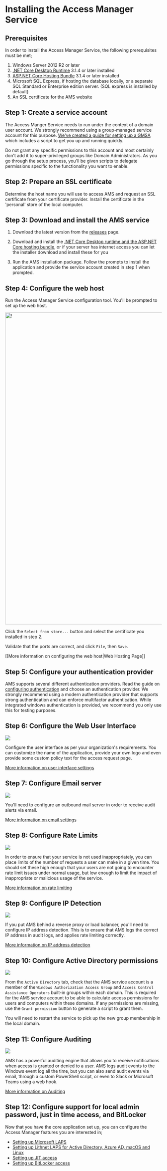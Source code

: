 # Installing the Access Manager Service

## Prerequisites
In order to install the Access Manager Service, the following prerequisites must be met;
1. Windows Server 2012 R2 or later 
2. [.NET Core Desktop Runtime](https://dotnet.microsoft.com/download/dotnet-core/current/runtime) 3.1.4 or later installed
3. [ASP.NET Core Hosting Bundle](https://dotnet.microsoft.com/download/dotnet-core/current/runtime) 3.1.4 or later installed
4. Microsoft SQL Express, if hosting the database locally, or a separate SQL Standard or Enterprise edition server. (SQL express is installed by default)
5. An SSL certificate for the AMS website

## Step 1: Create a service account
The Access Manger Service needs to run under the context of a domain user account. We strongly recommend using a group-managed service account for this purpose. [We've created a guide for setting up a GMSA](/installation/Creating-a-service-account-for-the-Access-Manager-Service) which includes a script to get you up and running quickly.

Do not grant any specific permissions to this account and most certainly don't add it to super-privileged groups like Domain Administrators. As you go through the setup process, you'll be given scripts to delegate permissions specific to the functionality you want to enable.

## Step 2: Prepare an SSL certificate
Determine the host name you will use to access AMS and request an SSL certificate from your certificate provider. Install the certificate in the 'personal' store of the local computer.

## Step 3: Download and install the AMS service
1. Download the latest version from the [releases](https://github.com/lithnet/access-manager/releases/latest) page.

2. Download and install the [.NET Core Desktop runtime and the ASP.NET Core hosting bundle](https://dotnet.microsoft.com/download/dotnet-core/current/runtime), or if your server has internet access you can let the installer download and install these for you

3. Run the AMS installation package. Follow the prompts to install the application and provide the service account created in step 1 when prompted.

## Step 4: Configure the web host
Run the Access Manager Service configuration tool. You'll be prompted to set up the web host.

<img src="../images/ui-page-webhosting-notconfigured.png" alt=! width="1000px">

Click the `Select from store...` button and select the certificate you installed in step 2.

Validate that the ports are correct, and click `File`, then `Save`.

[[More information on configuring the web host|Web Hosting Page]]

## Step 5: Configure your authentication provider
AMS supports several different authentication providers. Read the guide on [configuring authentication](/configuration/Setting-up-authentication) and choose an authentication provider. We strongly recommend using a modern authentication provider that supports strong authentication and can enforce multifactor authentication. While integrated windows authentication is provided, we recommend you only use this for testing purposes.

## Step 6: Configure the Web User Interface

![](../images/ui-page-user-interface.png)

Configure the user interface as per your organization's requirements. You can customize the name of the application, provide your own logo and even provide some custom policy text for the access request page.

[More information on user interface settings](/help/app-pages/User-Interface-Page)

## Step 7: Configure Email server
![](../images/ui-page-email.png)

You'll need to configure an outbound mail server in order to receive audit alerts via email.

[More information on email settings](/help/app-pages/Email-Page)

## Step 8: Configure Rate Limits

![](../images/ui-page-rate-limits.png)

In order to ensure that your service is not used inappropriately, you can place limits of the number of requests a user can make in a given time. You should set these high enough that your users are not going to encounter rate limit issues under normal usage, but low enough to limit the impact of inappropriate or malicious usage of the service.

[More information on rate limiting](/help/app-pages/Rate-Limits-Page)

## Step 9: Configure IP Detection

![](../images/ui-page-ip-address-detection.png)

If you put AMS behind a reverse proxy or load balancer, you'll need to configure IP address detection. This is to ensure that AMS logs the correct IP address in audit logs, and applies rate limiting correctly. 

[More information on IP address detection](/help/app-pages/IP-Address-Detection-Page)

## Step 10: Configure Active Directory permissions

![](../images/ui-page-active-directory.png)

From the `Active Directory` tab, check that the AMS service account is a member of the `Windows Authorization Access Group` and `Access Control Assistance Operators` built-in groups within each domain. This is required for the AMS service account to be able to calculate access permissions for users and computers within these domains. If any permissions are missing, use the `Grant permission` button to generate a script to grant them.

You will need to restart the service to pick up the new group membership in the local domain.

## Step 11: Configure Auditing
![](../images/ui-page-auditing-smtp.png)

AMS has a powerful auditing engine that allows you to receive notifications when access is granted or denied to a user. AMS logs audit events to the Windows event log all the time, but you can also send audit events via email, through a custom PowerShell script, or even to Slack or Microsoft Teams using a web hook.

[More information on Auditing](/help/app-pages/Auditing-Page)

## Step 12: Configure support for local admin password, just in time access, and BitLocker

Now that you have the core application set up, you can configure the Access Manager features you are interested in;

- [Setting up Microsoft LAPS](/configuration/Setting-up-Microsoft-LAPS)
- [Setting up Lithnet LAPS for Active Directory, Azure AD, macOS and Linux](/configuration/Setting-up-Lithnet-LAPS)
- [Setting up JIT access](/configuration/Setting-up-JIT-access)
- [Setting up BitLocker access](/configuration/Setting-up-BitLocker-access)
